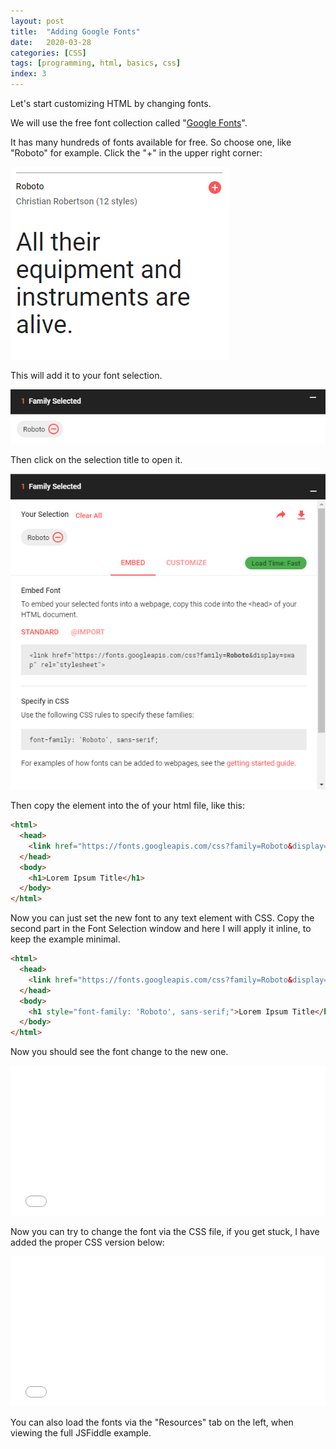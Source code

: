 ```yaml
---
layout: post
title:  "Adding Google Fonts"
date:   2020-03-28
categories: [CSS]
tags: [programming, html, basics, css]
index: 3
---
```


Let's start customizing HTML by changing fonts.

We will use the free font collection called "<a href='https://fonts.google.com/' target="_blank">Google Fonts</a>".

It has many hundreds of fonts available for free. So choose one, like "Roboto" for example. Click the "+" in the upper right corner:

<img src="./GoogleFonts_Roboto.png"/>

This will add it to your font selection.

<img src="./GoogleFonts_FontSelection.png"/>

Then click on the selection title to open it.

<img src="./GoogleFonts_RobotoSelection.png"/>

Then copy the <code class="language-html"><link></code> element into the <code class="language-html"><head></code> of your html file, like this:

```html
<html>
  <head>
    <link href="https://fonts.googleapis.com/css?family=Roboto&display=swap" rel="stylesheet">
  </head>
  <body>
    <h1>Lorem Ipsum Title</h1>
  </body>
</html>
```

Now you can just set the new font to any text element with CSS. Copy the second part in the Font Selection window and here I will apply it inline, to keep the example minimal. 

```html
<html>
  <head>
    <link href="https://fonts.googleapis.com/css?family=Roboto&display=swap" rel="stylesheet">
  </head>
  <body>
    <h1 style="font-family: 'Roboto', sans-serif;">Lorem Ipsum Title</h1>
  </body>
</html>
```

Now you should see the font change to the new one.

<iframe width="100%" height="240" src="//jsfiddle.net/itshazy/0mdv8s3w/embedded/html,result/dark/" allowfullscreen="allowfullscreen" allowpaymentrequest frameborder="0"></iframe>

Now you can try to change the font via the CSS file, if you get stuck, I have added the proper CSS version below:

<iframe width="100%" height="240" src="//jsfiddle.net/itshazy/0bm84e36/1/embedded/html,css,result/dark/" allowfullscreen="allowfullscreen" allowpaymentrequest frameborder="0"></iframe>

You can also load the fonts via the "Resources" tab on the left, when viewing the full JSFiddle example.